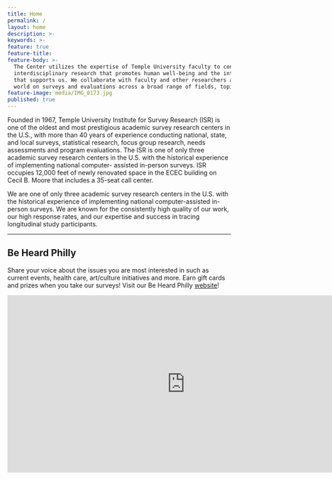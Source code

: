 ```yaml
---
title: Home
permalink: /
layout: home
description: >- 
keywords: >-
feature: true
feature-title: 
feature-body: >-
  The Center utilizes the expertise of Temple University faculty to conduct solutions-oriented
  interdisciplinary research that promotes human well-being and the integrity of the environment 
  that supports us. We collaborate with faculty and other researchers around the country and the 
  world on surveys and evaluations across a broad range of fields, topics and populations.
feature-image: media/IMG_0173.jpg
published: true
---
```

Founded in 1967, Temple University Institute for Survey Research (ISR) is one of the oldest and most prestigious academic survey research centers in the U.S., with more than 40 years of experience conducting national, state, and local surveys, statistical research, focus group research, needs assessments and program evaluations. The ISR is one of only three academic survey research centers in the U.S. with the historical experience of implementing national computer- assisted in-person surveys. ISR occupies 12,000 feet of newly renovated space in the ECEC building on Cecil B. Moore that includes a 35-seat call center. 

We are one of only three academic survey research centers in the U.S. with the historical experience of implementing national computer-assisted in-person surveys. We are known for the consistently high quality of our work, our high response rates, and our expertise and success in tracing longitudinal study participants.

___

## Be Heard Philly
Share your voice about the issues you are most interested in such as current events, health care, art/culture initiatives and more. Earn gift cards and prizes when you take our surveys! Visit our Be Heard Philly [website](http://www.beheardphilly.com/)! 

<div align="center"><iframe width="800" height="400" src="https://www.youtube.com/embed/6kl7uuU7Y6k" frameborder="0" allow="autoplay; encrypted-media" allowfullscreen></iframe></div>
